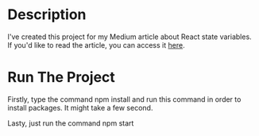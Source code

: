 # Description
I've created this project for my Medium article about React state variables. If you'd like to read the article, you can access it [here](https://medium.com/@furkan-aydin/react-optimization-technique-memoization-6040a1430308).

# Run The Project
Firstly, type the command npm install and run this command in order to install packages. It might take a few second.

Lasty, just run the command npm start